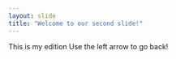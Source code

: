```yaml
---
layout: slide
title: "Welcome to our second slide!"
---
```

This is my edition
Use the left arrow to go back!
